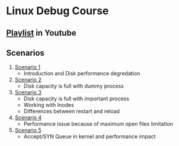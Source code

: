# Linux Debug Course 

## [Playlist](https://www.youtube.com/playlist?list=PLRMCwJJwWR1DiUU4AQv5XzYrXUHLpiTI_) in Youtube 

## Scenarios 

1. [Scenario 1](https://youtu.be/WUPz1lO9qCI)
   - Introduction and Disk performance degredation
2. [Scenario 2](https://youtu.be/_MbsGaTxx_s)
   - Disk capacity is full with dummy process
3. [Scenario 3](https://youtu.be/FA8ov9aMoJ0)
   - Disk capacity is full with important process
   - Working with Inodes
   - Differences between restart and reload
4. [Scenario 4](https://youtu.be/FmfadhnWyiY)
   - Performance issue because of maximum open files limitation
4. [Scenario 5](https://youtu.be/CxbXnwnUNqQ)
   - Accept/SYN Queue in kernel and performance impact
